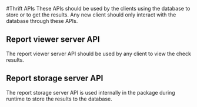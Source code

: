 
#Thrift APIs
These APIs should be used by the clients using the database to store or to get the results. Any new client should only interact with the database through these APIs.

## Report viewer server API
The report viewer server API should be used by any client to view the check results.

## Report storage server API
The report storage server API is used internally in the package during runtime to store the results to the database.
